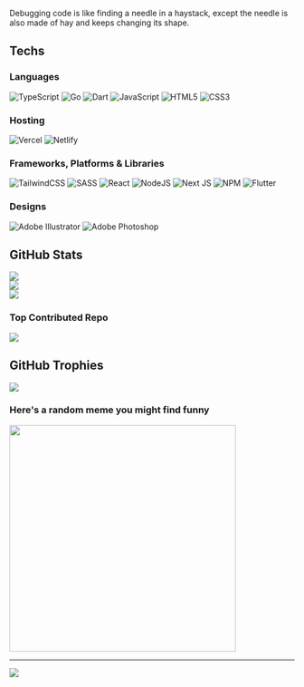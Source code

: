 Debugging code is like finding a needle in a haystack, except the needle is also made of hay and keeps changing its shape.


## Techs
### Languages
![TypeScript](https://img.shields.io/badge/typescript-%23007ACC.svg?style=plastic&logo=typescript&logoColor=white) ![Go](https://img.shields.io/badge/go-%2300ADD8.svg?style=plastic&logo=go&logoColor=white)
 ![Dart](https://img.shields.io/badge/dart-%230175C2.svg?style=plastic&logo=dart&logoColor=white) ![JavaScript](https://img.shields.io/badge/javascript-%23323330.svg?style=plastic&logo=javascript&logoColor=%23F7DF1E) ![HTML5](https://img.shields.io/badge/html5-%23E34F26.svg?style=plastic&logo=html5&logoColor=white) ![CSS3](https://img.shields.io/badge/css3-%231572B6.svg?style=plastic&logo=css3&logoColor=white) 
### Hosting
![Vercel](https://img.shields.io/badge/vercel-%23000000.svg?style=plastic&logo=vercel&logoColor=white) ![Netlify](https://img.shields.io/badge/netlify-%23000000.svg?style=plastic&logo=netlify&logoColor=#00C7B7)

### Frameworks, Platforms & Libraries
![TailwindCSS](https://img.shields.io/badge/tailwindcss-%2338B2AC.svg?style=plastic&logo=tailwind-css&logoColor=white) ![SASS](https://img.shields.io/badge/SASS-hotpink.svg?style=plastic&logo=SASS&logoColor=white) ![React](https://img.shields.io/badge/react-%2320232a.svg?style=plastic&logo=react&logoColor=%2361DAFB) ![NodeJS](https://img.shields.io/badge/node.js-6DA55F?style=plastic&logo=node.js&logoColor=white) ![Next JS](https://img.shields.io/badge/Next-black?style=plastic&logo=next.js&logoColor=white) ![NPM](https://img.shields.io/badge/NPM-%23CB3837.svg?style=plastic&logo=npm&logoColor=white) ![Flutter](https://img.shields.io/badge/Flutter-%2302569B.svg?style=plastic&logo=Flutter&logoColor=white)

### Designs
![Adobe Illustrator](https://img.shields.io/badge/adobe%20illustrator-%23FF9A00.svg?style=plastic&logo=adobe%20illustrator&logoColor=white) ![Adobe Photoshop](https://img.shields.io/badge/adobe%20photoshop-%2331A8FF.svg?style=plastic&logo=adobe%20photoshop&logoColor=white)
## GitHub Stats
![](https://github-readme-stats.vercel.app/api?username=shahiutsav&theme=dark&hide_border=false&include_all_commits=true&count_private=true)<br/>
![](https://github-readme-streak-stats.herokuapp.com/?user=shahiutsav&theme=dark&hide_border=false)<br/>
![](https://github-readme-stats.vercel.app/api/top-langs/?username=shahiutsav&theme=dark&hide_border=false&include_all_commits=true&count_private=true&layout=compact)

### Top Contributed Repo
![](https://github-contributor-stats.vercel.app/api?username=shahiutsav&limit=5&theme=dark&combine_all_yearly_contributions=true)

## GitHub Trophies
![](https://github-profile-trophy.vercel.app/?username=shahiutsav&theme=radical&no-frame=false&no-bg=false&margin-w=4)

### Here's a random meme you might find funny
<img src='https://randommeme-five.vercel.app/' style="height: 400px;"/>

---
[![](https://visitcount.itsvg.in/api?id=ingine&icon=0&color=12)](https://visitcount.itsvg.in)
